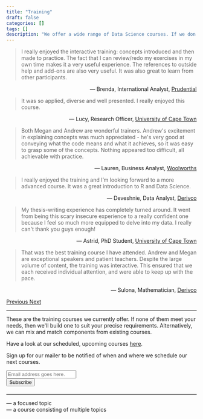 ```yaml
---
title: "Training"
draft: false
categories: []
tags: []
description: "We offer a wide range of Data Science courses. If we don't have exactly what you're after we'll tailor make something just for you!"
---
```


<div class="container mt-4 mb-5" id="carouselOutter" >
	<div class="row">
		<div class="col-md-10 offset-md-1 text-center" id="testimonial">
            <div id="testimonialCarousel" class="carousel carousel-fade" data-ride="carousel">
				<div class="carousel-inner">
					<div class="carousel-item active">
						<div class="d-flex h-100 align-items-center">
							<div class="w-100">
				    			<blockquote class="blockquote">
				    				I really enjoyed the interactive training: concepts introduced and then made to practice. The fact that I can review/redo my exercises in my own time makes it a very useful experience. The references to outside help and add-ons are also very useful. It was also great to learn from other participants.
                        		</blockquote>
                        		<p style="text-align: right;">— Brenda, International Analyst, <a href="https://prudential.co.za/" target="_blank">Prudential</a></p>
                    		</div>
                        </div>
					</div>
					<div class="carousel-item">
						<div class="d-flex h-100 align-items-center">
							<div class="w-100">
				    			<blockquote class="blockquote">
				    				It was so applied, diverse and well presented. I really enjoyed this course.
                        		</blockquote>
                        		<p style="text-align: right;">— Lucy, Research Officer, <a href="http://www.uct.ac.za/" target="_blank">University of Cape Town</a></p>
                        	</div>
                        </div>
					</div>
					<div class="carousel-item">
						<div class="d-flex h-100 align-items-center">
							<div class="w-100">
				    			<blockquote class="blockquote">
									Both Megan and Andrew are wonderful trainers. Andrew's excitement in explaining concepts was much appreciated - he's very good at conveying what the code means and what it achieves, so it was easy to grasp some of the concepts. Nothing appeared too difficult, all achievable with practice.
                        		</blockquote>
                        		<p style="text-align: right;">— Lauren, Business Analyst, <a href="https://www.woolworths.co.za/" target="_blank">Woolworths</a></p>
                    		</div>
                        </div>
					</div>
					<div class="carousel-item">
						<div class="d-flex h-100 align-items-center">
							<div class="w-100">
    			    			<blockquote class="blockquote">
				    				I really enjoyed the training and I’m looking forward to a more advanced course. It was a great introduction to R and Data Science.
                        		</blockquote>
                        		<p style="text-align: right;">— Deveshnie, Data Analyst, <a href="https://derivco.co.za/" target="_blank">Derivco</a></p>
                    		</div>
                        </div>
					</div>
					<div class="carousel-item">
						<div class="d-flex h-100 align-items-center">
							<div class="w-100">
    			    			<blockquote class="blockquote">
				    				My thesis-writing experience has completely turned around. It went from being this scary insecure experience to a really confident one because I feel so much more equipped to delve into my data. I really can't thank you guys enough!
                        		</blockquote>
                        		<p style="text-align: right;">— Astrid, PhD Student, <a href="http://www.uct.ac.za/" target="_blank">University of Cape Town</a></p>
                    		</div>
                        </div>
					</div>
					<div class="carousel-item">
						<div class="d-flex h-100 align-items-center">
							<div class="w-100">
    			    			<blockquote class="blockquote">
				    				That was the best training course I have attended. Andrew and Megan are exceptional speakers and patient teachers. Despite the large volume of content, the training was interactive. This ensured that we each received individual attention, and were able to keep up with the pace.
                        		</blockquote>
                        		<p style="text-align: right;">— Sulona, Mathematician, <a href="https://derivco.co.za/" target="_blank">Derivco</a></p>
                    		</div>
                        </div>
					</div>
				</div>
        	</div>
			<a class="carousel-control-prev" href="#testimonialCarousel" role="button" data-slide="prev">
				<span class="carousel-control-prev-icon" aria-hidden="true"></span>
				<span class="sr-only">Previous</span>
			</a>
			<a class="carousel-control-next" href="#testimonialCarousel" role="button" data-slide="next">
				<span class="carousel-control-next-icon" aria-hidden="true"></span>
				<span class="sr-only">Next</span>
			</a>
        </div>							
	</div>
</div>
<hr>
These are the training courses we currently offer. If none of them meet your needs, then we'll build one to suit your precise requirements. Alternatively, we can mix and match components from existing courses.

Have a look at our scheduled, upcoming courses <a href="https://training.exegetic.biz/">here</a>. 

<link href="//cdn-images.mailchimp.com/embedcode/horizontal-slim-10_7.css" rel="stylesheet" type="text/css">
<div id="mc_embed_signup">
<form action="https://exegetic.us17.list-manage.com/subscribe/post?u=8735494352499d0ae3512a0e6&amp;id=46ce953016" method="post" id="mc-embedded-subscribe-form" name="mc-embedded-subscribe-form" class="validate" target="_blank" novalidate>
    <div id="mc_embed_signup_scroll">
	<p for="mce-EMAIL">Sign up for our mailer to be notified of when and where we schedule our next courses.</p>
	<input type="email" value="" name="EMAIL" class="email" id="mce-EMAIL" placeholder="Email address goes here." required>
    <!-- real people should not fill this in and expect good things - do not remove this or risk form bot signups-->
    <div style="position: absolute; left: -5000px;" aria-hidden="true"><input type="text" name="b_8735494352499d0ae3512a0e6_46ce953016" tabindex="-1" value=""></div>
    <div class="clear"><input type="submit" value="Subscribe" name="subscribe" id="mc-embedded-subscribe" class="button"></div>
    </div>
</form>
</div>
<hr style="margin-top: 1.3rem!important;">

<i class="fas fa-tag"></i> &mdash; a focused topic<br>
<i class="fas fa-list"></i> &mdash; a course consisting of multiple topics

